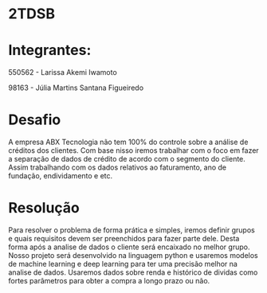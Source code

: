 # 2TDSB
# Integrantes:
550562 - Larissa Akemi Iwamoto

98163 - Júlia Martins Santana Figueiredo

# Desafio
A empresa ABX Tecnologia não tem 100% do controle sobre a análise de créditos dos clientes. Com base nisso iremos trabalhar com o foco em fazer a separação de dados de crédito de acordo com o segmento do cliente. Assim trabalhando com os dados relativos ao faturamento, ano de fundação, endividamento e etc. 

# Resolução
Para resolver o problema de forma prática e simples, iremos definir grupos e quais requisitos devem ser preenchidos para fazer parte dele. Desta forma após a analise de  dados o cliente será encaixado no melhor grupo.
Nosso projeto será desenvolvido na linguagem python e usaremos modelos de machine learning e deep learning para ter uma precisão melhor na analise de dados. Usaremos dados sobre renda e histórico de dividas como fortes parâmetros para obter a compra a longo prazo ou não.
